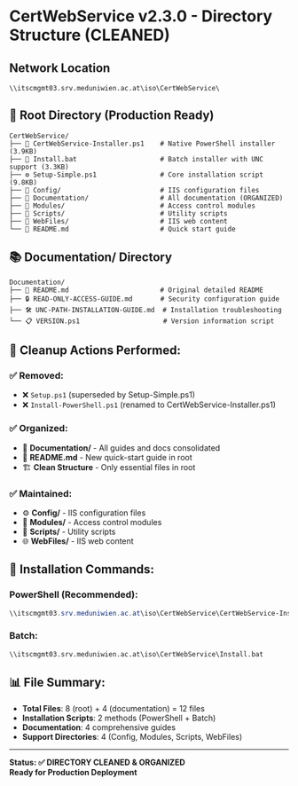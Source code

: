 # CertWebService v2.3.0 - Directory Structure (CLEANED)

## Network Location
```
\\itscmgmt03.srv.meduniwien.ac.at\iso\CertWebService\
```

## 📁 Root Directory (Production Ready)
```
CertWebService/
├── 🚀 CertWebService-Installer.ps1    # Native PowerShell installer (3.9KB)
├── 🚀 Install.bat                     # Batch installer with UNC support (3.3KB)  
├── ⚙️ Setup-Simple.ps1                # Core installation script (9.8KB)
├── 📂 Config/                         # IIS configuration files
├── 📂 Documentation/                  # All documentation (ORGANIZED)
├── 📂 Modules/                        # Access control modules  
├── 📂 Scripts/                        # Utility scripts
├── 📂 WebFiles/                       # IIS web content
└── 📄 README.md                       # Quick start guide
```

## 📚 Documentation/ Directory
```
Documentation/
├── 📖 README.md                       # Original detailed README
├── 🔒 READ-ONLY-ACCESS-GUIDE.md       # Security configuration guide
├── 🛠️ UNC-PATH-INSTALLATION-GUIDE.md  # Installation troubleshooting
└── 📋 VERSION.ps1                     # Version information script
```

## 🧹 Cleanup Actions Performed:

### ✅ Removed:
- ❌ `Setup.ps1` (superseded by Setup-Simple.ps1)  
- ❌ `Install-PowerShell.ps1` (renamed to CertWebService-Installer.ps1)

### ✅ Organized:
- 📁 **Documentation/** - All guides and docs consolidated
- 📄 **README.md** - New quick-start guide in root
- 🏗️ **Clean Structure** - Only essential files in root

### ✅ Maintained:
- ⚙️ **Config/** - IIS configuration files
- 🔧 **Modules/** - Access control modules
- 📜 **Scripts/** - Utility scripts  
- 🌐 **WebFiles/** - IIS web content

## 🎯 Installation Commands:

### PowerShell (Recommended):
```powershell
\\itscmgmt03.srv.meduniwien.ac.at\iso\CertWebService\CertWebService-Installer.ps1
```

### Batch:
```batch
\\itscmgmt03.srv.meduniwien.ac.at\iso\CertWebService\Install.bat
```

## 📊 File Summary:
- **Total Files**: 8 (root) + 4 (documentation) = 12 files
- **Installation Scripts**: 2 methods (PowerShell + Batch)
- **Documentation**: 4 comprehensive guides
- **Support Directories**: 4 (Config, Modules, Scripts, WebFiles)

---
**Status: ✅ DIRECTORY CLEANED & ORGANIZED**  
**Ready for Production Deployment**